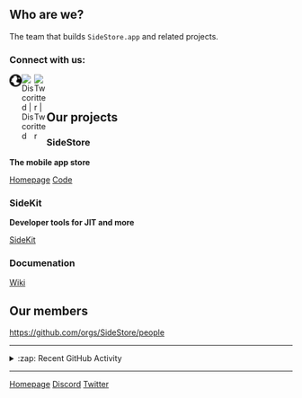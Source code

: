 <!-- 
Docs: How to use GitHub README and actions to auto-generate embedded content.
https://github.com/anuraghazra/github-readme-stats
https://www.youtube.com/watch?v=n6d4KHSKqGk
https://github.com/rahuldkjain/github-profile-readme-generator
 -->

## Who are we?

The team that builds `SideStore.app` and related projects.

### Connect with us:

<!--
[![Website](https://img.shields.io/website?label=sidestore.io&style=for-the-badge&url=https://sidestore.io)](https://sidestore.io)
[![Twitter Follow](https://img.shields.io/twitter/follow/sidestore_io?color=1DA1F2&logo=twitter&style=for-the-badge)](https://twitter.com/intent/follow?original_referer=https%3A%2F%2Fgithub.com%2Fsidestore&screen_name=sidestore)
[![GitHub Followers](https://img.shields.io/github/followers/sidestore?style=for-the-badge)]()
[![GitHub Sponsors](https://img.shields.io/github/sponsors/sidestore?style=for-the-badge
)]() 
-->

[<img align="left" alt="sidestore.io" width="22px" src="https://raw.githubusercontent.com/iconic/open-iconic/master/svg/globe.svg" />][website]
[<img align="left" alt="Discord | Discord" width="22px" src="https://cdn.jsdelivr.net/npm/simple-icons@v3/icons/discord.svg" />][discord]
[<img align="left" alt="Twitter | Twitter" width="22px" src="https://cdn.jsdelivr.net/npm/simple-icons@v3/icons/twitter.svg" />][twitter]

<br />
<br />

## Our projects

### SideStore

__The mobile app store__

[Homepage][website]
[Code][git.sidestore]

### SideKit

__Developer tools for JIT and more__

[SideKit][git.sidekit]

### Documenation

[Wiki][wiki]

## Our members

https://github.com/orgs/SideStore/people

---

<details>
  <summary>:zap: Recent GitHub Activity</summary>

<!--START_SECTION:activity-->
1. 💪 Opened PR [#508](https://github.com/SideStore/SideStore/pull/508) in [SideStore/SideStore](https://github.com/SideStore/SideStore)
2. ❗️ Closed issue [#507](https://github.com/SideStore/SideStore/issues/507) in [SideStore/SideStore](https://github.com/SideStore/SideStore)
3. 🗣 Commented on [#507](https://github.com/SideStore/SideStore/issues/507) in [SideStore/SideStore](https://github.com/SideStore/SideStore)
4. 🗣 Commented on [#482](https://github.com/SideStore/SideStore/issues/482) in [SideStore/SideStore](https://github.com/SideStore/SideStore)
5. 🎉 Merged PR [#15](https://github.com/SideStore/apple-private-apis/pull/15) in [SideStore/apple-private-apis](https://github.com/SideStore/apple-private-apis)
6. 🗣 Commented on [#15](https://github.com/SideStore/apple-private-apis/issues/15) in [SideStore/apple-private-apis](https://github.com/SideStore/apple-private-apis)
7. 🗣 Commented on [#15](https://github.com/SideStore/apple-private-apis/issues/15) in [SideStore/apple-private-apis](https://github.com/SideStore/apple-private-apis)
8. 🗣 Commented on [#15](https://github.com/SideStore/apple-private-apis/issues/15) in [SideStore/apple-private-apis](https://github.com/SideStore/apple-private-apis)
9. 💪 Opened PR [#15](https://github.com/SideStore/apple-private-apis/pull/15) in [SideStore/apple-private-apis](https://github.com/SideStore/apple-private-apis)
10. 🗣 Commented on [#482](https://github.com/SideStore/SideStore/issues/482) in [SideStore/SideStore](https://github.com/SideStore/SideStore)
11. ❗️ Opened issue [#507](https://github.com/SideStore/SideStore/issues/507) in [SideStore/SideStore](https://github.com/SideStore/SideStore)
12. 🗣 Commented on [#474](https://github.com/SideStore/SideStore/issues/474) in [SideStore/SideStore](https://github.com/SideStore/SideStore)
13. 🗣 Commented on [#482](https://github.com/SideStore/SideStore/issues/482) in [SideStore/SideStore](https://github.com/SideStore/SideStore)
14. 🗣 Commented on [#482](https://github.com/SideStore/SideStore/issues/482) in [SideStore/SideStore](https://github.com/SideStore/SideStore)
15. 🗣 Commented on [#477](https://github.com/SideStore/SideStore/issues/477) in [SideStore/SideStore](https://github.com/SideStore/SideStore)
16. 🗣 Commented on [#401](https://github.com/SideStore/SideStore/issues/401) in [SideStore/SideStore](https://github.com/SideStore/SideStore)
17. 🗣 Commented on [#477](https://github.com/SideStore/SideStore/issues/477) in [SideStore/SideStore](https://github.com/SideStore/SideStore)
18. 🗣 Commented on [#477](https://github.com/SideStore/SideStore/issues/477) in [SideStore/SideStore](https://github.com/SideStore/SideStore)
19. 🗣 Commented on [#477](https://github.com/SideStore/SideStore/issues/477) in [SideStore/SideStore](https://github.com/SideStore/SideStore)
20. ❗️ Closed issue [#477](https://github.com/SideStore/SideStore/issues/477) in [SideStore/SideStore](https://github.com/SideStore/SideStore)
<!--END_SECTION:activity-->

</details>

---

[Homepage][patreon] [Discord][discord] [Twitter][twitter]

<!--
- [Patreon][patreon]
- [OpenCollective][opencollective]
- [YouTube][youtube]
-->

[website]: https://sidestore.io
[wiki]: https://wiki.sidestore.io
[twitter]: https://twitter.com/sidestore_io
[discord]: https://discord.gg/sidestore-949183273383395328
[youtube]: https://youtube.com/TODO
[patreon]: https://www.patreon.com/SideStore
[opencollective]: https://opencollective.com/TODO
[git.sidestore]: https://github.com/SideStore/SideStore/
[git.sidekit]: https://github.com/SideStore/SideKit


